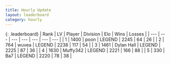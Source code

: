 ```yaml
---
title: Hourly Update
layout: leaderboard
category: hourly
---
```


{: .leaderboard}
| Rank | LV | Player | Division | Elo | Wins | Losses |
| --- | --- | --- | --- | --- | --- | --- |
| <span data-change="1">1</span> | 1400 | <span title="ID: 540690">poon</span> | LEGEND | <span data-change="9">2245</span> | <span data-change="4">64</span> | <span data-change="1">26</span> |
| <span data-change="-1">2</span> | 764 | <span title="ID: 740957">wuvea</span> | LEGEND | <span data-change="0">2238</span> | <span data-change="0">117</span> | <span data-change="0">54</span> |
| <span data-change="2">3</span> | 1461 | <span title="ID: 174294">Dylan Hall</span> | LEGEND | <span data-change="6">2225</span> | <span data-change="1">87</span> | <span data-change="0">36</span> |
| <span data-change="-1">4</span> | 1630 | <span title="ID: 720567">Muffy342</span> | LEGEND | <span data-change="0">2221</span> | <span data-change="0">166</span> | <span data-change="0">88</span> |
| <span data-change="-1">5</span> | 330 | <span title="ID: 662312">Ba7</span> | LEGEND | <span data-change="0">2220</span> | <span data-change="0">78</span> | <span data-change="0">38</span> |